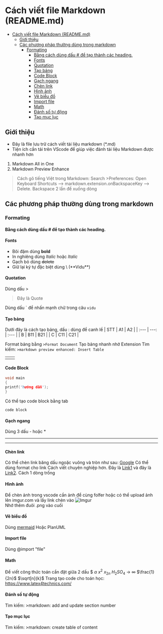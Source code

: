 # Cách viết file Markdown (README.md)
- [Cách viết file Markdown (README.md)](#cách-viết-file-markdown-readmemd)
  - [Giới thiệu](#giới-thiệu)
  - [Các phương pháp thường dùng trong markdown](#các-phương-pháp-thường-dùng-trong-markdown)
    - [Formating](#formating)
      - [Bằng cách dùng dấu # để tạo thành các heading.](#bằng-cách-dùng-dấu--để-tạo-thành-các-heading)
      - [Fonts](#fonts)
      - [Quotation](#quotation)
      - [Tạo bảng](#tạo-bảng)
      - [Code Block](#code-block)
      - [Gạch ngang](#gạch-ngang)
      - [Chèn link](#chèn-link)
      - [Hình ảnh](#hình-ảnh)
      - [Vẽ biểu đồ](#vẽ-biểu-đồ)
      - [Import file](#import-file)
      - [Math](#math)
      - [Đánh số tự động](#đánh-số-tự-động)
      - [Tạo mục lục](#tạo-mục-lục)

## Giới thiệu
- Đây là file lưu trữ cách viết tài liệu markdown (*.md)
- Tiện ích cần tải trên VScode để giúp việc đánh tài liệu Markdown được nhanh hơn
1. Markdown All in One
2. Markdown Preview Enhance
>Cách gõ tiếng Việt trong Markdown: Search >Preferences: Open Keyboard Shortcuts --> markdown.extension.onBackspaceKey --> Delete.
>Backspace 2 lần để xuống dòng
## Các phương pháp thường dùng trong markdown
### Formating
#### Bằng cách dùng dấu # để tạo thành các heading.
#### Fonts
- Bôi đậm dùng **bold**
- In nghiêng dùng *Italic* hoặc _Italic_
- Gạch bỏ dùng ~~delete~~
- Giữ lại ký tự đặc biệt dùng \ (\*\*Vidu\*\*)

#### Quotation
Dùng dấu >
> Đây là Quote

Dùng dấu \` để nhấn mạnh chữ trong câu `vidu`

#### Tạo bảng
Dưới đây là cách tạo bảng, dấu : dùng để canh lề
| STT  |   A1 | A2   |
| :--- | ---: | :--- |
| B    |  B11 | B21  |
| C    |  C11 | C21  |

Format bảng bằng `>Format Document`
Tạo bảng nhanh nhờ Extension
Tìm kiếm: `>markdown preview enhanced: Insert Table`

|     |     |
| --- | --- |
|     |     |

#### Code Block
```c
void main
{
printf('hướng dẫn');
}
```

Có thể tạo code block bằng tab
    
    code block

#### Gạch ngang
Dùng 3 dấu - hoặc *

---
***

#### Chèn link
Có thể chèn link băng dấu ngoặc vuông và tròn như sau:
[Google](www.google.com)
Có thể dùng format cho link
Cách viết chuyên nghiệp hơn. Đây là [Link1][1] và đây là [Link2][2]. Cách 1 dòng trống

[1]: <www.google.com>
[2]: <www.youtube.com>

#### Hình ảnh
Để chèn ảnh trong vscode cần ảnh để cùng folfer hoặc có thể upload ảnh lên imgur.com và lấy link chèn vào
![Imgur](https://imgur.com/GZL4iPM.png)  
Nhớ thêm đuôi .png vào cuối

#### Vẽ biểu đồ
Dùng [mermaid](https://mermaid-js.github.io/mermaid/#/) Hoặc PlanUML

#### Import file
Dùng @import "file"

#### Math
Để viết công thức toán cần đặt giữa 2 dấu \$
$\alpha$
$x^2$
$x_{2n}$
$H_2SO_4$
$\to$
$\infty$
$\frac{1}{2n}$
$\sqrt[n]{k}$
Trang tạo code cho toán học: <https://www.latex4technics.com/>

#### Đánh số tự động
Tìm kiếm: >markdown: add and update section number

#### Tạo mục lục
Tìm kiếm: >markdown: create table of content
